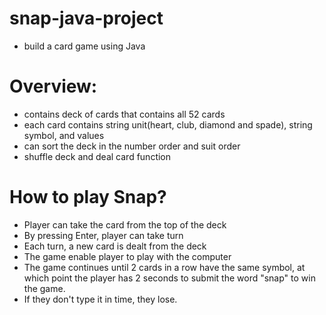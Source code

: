 # snap-java-project
- build a card game using Java

# Overview: 
- contains deck of cards that contains all 52 cards
- each card contains string unit(heart, club, diamond and spade), string symbol, and values
- can sort the deck in the number order and suit order
- shuffle deck and deal card function 

# How to play Snap?
- Player can take the card from the top of the deck
- By pressing Enter, player can take turn 
- Each turn, a new card is dealt from the deck
- The game enable player to play with the computer
- The game continues until 2 cards in a row have the same symbol, at which point the player has 2 seconds to submit the word "snap" to win the game. 
- If they don't type it in time, they lose. 
